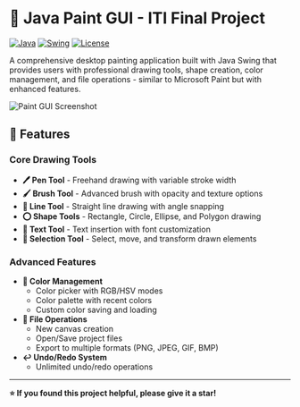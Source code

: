 # 🎨 Java Paint GUI - ITI Final Project

[![Java](https://img.shields.io/badge/Java-ED8B00?style=for-the-badge&logo=openjdk&logoColor=white)](https://www.java.com/)
[![Swing](https://img.shields.io/badge/Java_Swing-GUI-blue?style=for-the-badge)](https://docs.oracle.com/javase/tutorial/uiswing/)
[![License](https://img.shields.io/badge/License-MIT-green.svg?style=for-the-badge)](LICENSE)

A comprehensive desktop painting application built with Java Swing that provides users with professional drawing tools, shape creation, color management, and file operations - similar to Microsoft Paint but with enhanced features.

![Paint GUI Screenshot](screenshots/main-interface.png)

## 🚀 Features

### Core Drawing Tools
- **🖊️ Pen Tool** - Freehand drawing with variable stroke width
- **🖌️ Brush Tool** - Advanced brush with opacity and texture options
- **📏 Line Tool** - Straight line drawing with angle snapping
- **⭕ Shape Tools** - Rectangle, Circle, Ellipse, and Polygon drawing
- **📝 Text Tool** - Text insertion with font customization
- **🎯 Selection Tool** - Select, move, and transform drawn elements

### Advanced Features
- **🎨 Color Management**
  - Color picker with RGB/HSV modes
  - Color palette with recent colors
  - Custom color saving and loading
- **📂 File Operations**
  - New canvas creation
  - Open/Save project files 
  - Export to multiple formats (PNG, JPEG, GIF, BMP)
- **↩️ Undo/Redo System**
  - Unlimited undo/redo operations

---

**⭐ If you found this project helpful, please give it a star!**
